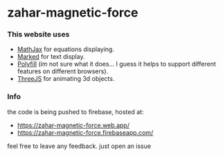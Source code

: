 # zahar-magnetic-force

### This website uses
- [MathJax](https://www.mathjax.org/) for equations displaying.
- [Marked](https://github.com/markedjs/marked) for text display.
- [Polyfill](https://polyfill.io/) (im not sure what it does... I guess it helps to support different features on different browsers).
- [ThreeJS](https://threejs.org/docs/index.html#manual/en/introduction/Creating-a-scene) for animating 3d objects.

### Info
the code is being pushed to firebase, hosted at:
- https://zahar-magnetic-force.web.app/
- https://zahar-magnetic-force.firebaseapp.com/

feel free to leave any feedback. just open an issue
